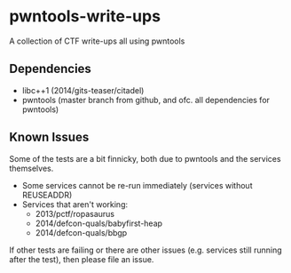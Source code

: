 # pwntools-write-ups

A collection of CTF write-ups all using pwntools

## Dependencies

- libc++1 (2014/gits-teaser/citadel)
- pwntools (master branch from github, and ofc. all dependencies for pwntools)

## Known Issues

Some of the tests are a bit finnicky, both due to pwntools and the services themselves.

- Some services cannot be re-run immediately (services without REUSEADDR)
- Services that aren't working:
  -  2013/pctf/ropasaurus
  -  2014/defcon-quals/babyfirst-heap
  -  2014/defcon-quals/bbgp

If other tests are failing or there are other issues (e.g. services still running after the test), then please file an issue.

